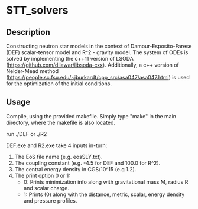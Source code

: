 # STT_solvers

## Description

Constructing neutron star models in the context of Damour-Esposito-Farese (DEF) scalar-tensor model and R^2 - gravity model. The system of ODEs is solved by implementing the c++11 version of LSODA (https://github.com/dilawar/libsoda-cxx). Additionally, a c++ version of Nelder-Mead method (https://people.sc.fsu.edu/~jburkardt/cpp_src/asa047/asa047.html) is used for the optimization of the initial conditions. 

## Usage

Compile, using the provided makefile. Simply type "make" in the main directory, where the makefile is also located.

run ./DEF or ./R2

DEF.exe and R2.exe take 4 inputs in-turn:

1. The EoS file name (e.g. eosSLY.txt).
2. The coupling constant (e.g. -4.5 for DEF and 100.0 for R^2).
3. The central energy density in CGS/10^15 (e.g 1.2).
4. The print option 0 or 1:
    -  0: Prints minimization info along with gravitational mass M, radius R and scalar charge.
    -  1: Prints (0) along with the distance, metric, scalar, energy density and pressure profiles.
